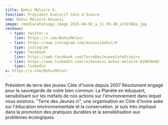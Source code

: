 ```yaml
---
title: Bohui Melaire K.
fonction: Président Exécutif Côte d'Ivoire
nom: Bohui Melaire Kouassi
image: /media/whatsapp_image_2025-04-02_a_11.59.48_a33150da.jpg
reseaux:
  - type: twitter-x
    lien: https://x.com/BohuiMelair
  - lien: https://www.instagram.com/kouassibohui/#
    type: instagram
  - type: facebook
    lien: https://web.facebook.com/TerreDesJeunesCoteDivoire
  - lien: https://www.linkedin.com/in/kouassi-bohui-melaire-83883640/
    type: linkedin
x: https://x.com/BohuiMelair
---
```

Président de terre des jeunes Côte d'Ivoire depuis 2007
Résolument engagé pour la sauvegarde de notre bien commun: La Planète en éduquant, sensibilisant sur les méfaits de nos actions sur l'environnement dans lequel nous existons.
"Terre des Jeunes ci", une organisation en Côte d'Ivoire axée sur l'éducation environnementale et la conservation. je suis très impliqué dans la promotion des pratiques durables et la sensibilisation aux problèmes écologiques.
